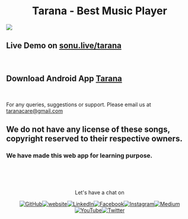 <h1 align="center"> Tarana - Best Music Player </h1>




<a href="https://singlebucks.blogspot.com/2021/08/music-player.html"><img align="center" src="https://raw.githubusercontent.com/flyingsonu122/tarana/master/img/tarana.jpg"></a>



## Live Demo on [sonu.live/tarana](https://singlebucks.blogspot.com/2021/08/music-player.html)


<!--
[video link](https://rr2---sn-npoe7ne6.googlevideo.com/videoplayback?expire=1641080841&ei=iXfQYeqIGPOC-LYPys-f4AQ&ip=157.35.43.84&id=35a4c93a680139ca&itag=18&source=blogger&susc=bl&mime=video/mp4&vprv=1&dur=388.562&lmt=1641051986145017&txp=1311224&sparams=expire,ei,ip,id,itag,source,susc,mime,vprv,dur,lmt&sig=AOq0QJ8wRAIgVK55-o2IDwqotaG6GtbgI7MXJwa1ybv2oCi2w5MYFGwCIFuNNJrhPp4I2iJ2qCm2h8TUOqfc0LdDvXI_8aqv5JNA&cpn=YD9LdRHWM8cPJXxb&c=WEB_EMBEDDED_PLAYER&cver=1.20211215.00.01&redirect_counter=1&cm2rm=sn-qxay7l&req_id=b2bad602219da3ee&cms_redirect=yes&mh=3m&mm=34&mn=sn-npoe7ne6&ms=ltu&mt=1641052141&mv=m&mvi=2&pl=23&lsparams=mh,mm,mn,ms,mv,mvi,pl&lsig=AG3C_xAwRQIgKLhKyqGgvC2k1yxEPac8HY-S2-T2dkbv4jeLkIUivg8CIQCdOVtNRkT2-o4Q_O-TjQbxQS2LqlC0zTpUHdIjclHfmA%3D%3D)

-->

<br/>

## Download **Android App** [Tarana](https://github.com/flyingsonu122/tarana/releases/download/v1.0/Tarana.apk)


<!---

 Download as **Desktop App** [Tarana]()

-->

<br/>

For any queries, suggestions or support. Please email us at [taranacare@gmail.com](mailto:taranacare@gmail.com)


## We do not have any license of these songs, copyright reserved to their respective owners.

### We have made this web app for learning purpose.

<br/><br/><br/>

<p align="center"> Let's have a chat on </p><p align="center"><a href="https://github.com/flyingsonu122"><img src="https://img.shields.io/github/followers/flyingsonu122.svg?label=GitHub&style=social" alt="GitHub"></a><a href="https://flyingsonu122.netlify.app/"><img src="https://img.shields.io/badge/Website-blueviolet?style=flat&logo=google-chrome&logoColor=white&color=Black" alt="website"></a><a href="https://www.linkedin.com/in/sonukumarkushwaha/"><img src="https://img.shields.io/badge/LinkedIn--_.svg?style=social&logo=linkedin" alt="LinkedIn"></a><a href="https://www.facebook.com/sonukumarkushwaha736"><img src="https://img.shields.io/badge/Facebook--_.svg?style=social&logo=facebook" alt="Facebook"></a><a href="https://www.instagram.com/flyingsonu736/"><img src="https://img.shields.io/badge/Instagram--_.svg?style=social&logo=instagram" alt="Instagram"></a><a href="https://medium.com/@sonukumarkushwaha"><img src="https://img.shields.io/badge/Medium--_.svg?style=social&logo=medium" alt="Medium"></a><a href="https://www.youtube.com/channel/UCugIYeIc-HzCp-SZxRwuQbA"><img src="https://img.shields.io/youtube/channel/subscribers/UCugIYeIc-HzCp-SZxRwuQbA?label=YouTube&style=social&logo=YouTube" alt="YouTube"></a><a href="https://twitter.com/sonukumarkush12"><img src="https://img.shields.io/twitter/follow/sonukumarkush12?label=Follow&style=social" alt="Twitter"></a></p>
